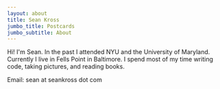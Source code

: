 ```yaml
---
layout: about
title: Sean Kross
jumbo_title: Postcards
jumbo_subtitle: About
---
```


Hi! I'm Sean. In the past I attended NYU and the University of Maryland. Currently I live in Fells Point in Baltimore. I spend most of my time writing code, taking pictures, and reading books. 

Email: sean at seankross dot com
